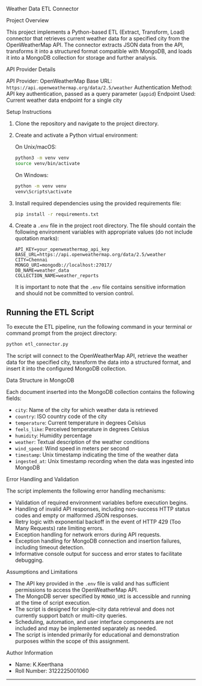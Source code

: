 Weather Data ETL Connector

Project Overview

This project implements a Python-based ETL (Extract, Transform, Load) connector that retrieves current weather data for a specified city from the OpenWeatherMap API. The connector extracts JSON data from the API, transforms it into a structured format compatible with MongoDB, and loads it into a MongoDB collection for storage and further analysis.

API Provider Details

API Provider: OpenWeatherMap
Base URL: `https://api.openweathermap.org/data/2.5/weather`
Authentication Method: API key authentication, passed as a query parameter (`appid`)
Endpoint Used: Current weather data endpoint for a single city

Setup Instructions

1. Clone the repository and navigate to the project directory.
2. Create and activate a Python virtual environment:

    On Unix/macOS:

     ```bash
     python3 -m venv venv
     source venv/bin/activate
     ```
    On Windows:

     ```bash
     python -m venv venv
     venv\Scripts\activate
     ```
3. Install required dependencies using the provided requirements file:

   ```bash
   pip install -r requirements.txt
   ```
4. Create a `.env` file in the project root directory. The file should contain the following environment variables with appropriate values (do not include quotation marks):

   ```
   API_KEY=your_openweathermap_api_key
   BASE_URL=https://api.openweathermap.org/data/2.5/weather
   CITY=Chennai
   MONGO_URI=mongodb://localhost:27017/
   DB_NAME=weather_data
   COLLECTION_NAME=weather_reports
   ```

   It is important to note that the `.env` file contains sensitive information and should not be committed to version control.

## Running the ETL Script

To execute the ETL pipeline, run the following command in your terminal or command prompt from the project directory:

```bash
python etl_connector.py
```

The script will connect to the OpenWeatherMap API, retrieve the weather data for the specified city, transform the data into a structured format, and insert it into the configured MongoDB collection.

Data Structure in MongoDB

Each document inserted into the MongoDB collection contains the following fields:

* `city`: Name of the city for which weather data is retrieved
* `country`: ISO country code of the city
* `temperature`: Current temperature in degrees Celsius
* `feels_like`: Perceived temperature in degrees Celsius
* `humidity`: Humidity percentage
* `weather`: Textual description of the weather conditions
* `wind_speed`: Wind speed in meters per second
* `timestamp`: Unix timestamp indicating the time of the weather data
* `ingested_at`: Unix timestamp recording when the data was ingested into MongoDB

Error Handling and Validation

The script implements the following error handling mechanisms:

* Validation of required environment variables before execution begins.
* Handling of invalid API responses, including non-success HTTP status codes and empty or malformed JSON responses.
* Retry logic with exponential backoff in the event of HTTP 429 (Too Many Requests) rate limiting errors.
* Exception handling for network errors during API requests.
* Exception handling for MongoDB connection and insertion failures, including timeout detection.
* Informative console output for success and error states to facilitate debugging.

Assumptions and Limitations

* The API key provided in the `.env` file is valid and has sufficient permissions to access the OpenWeatherMap API.
* The MongoDB server specified by `MONGO_URI` is accessible and running at the time of script execution.
* The script is designed for single-city data retrieval and does not currently support batch or multi-city queries.
* Scheduling, automation, and user interface components are not included and may be implemented separately as needed.
* The script is intended primarily for educational and demonstration purposes within the scope of this assignment.

Author Information

* Name: K.Keerthana
* Roll Number: 3122225001060

---

